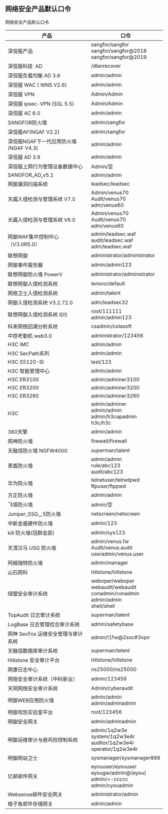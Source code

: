 ## 网络安全产品默认口令

网络安全产品默认口令

| 产品                                  | 口令                                                         |
| ------------------------------------- | ------------------------------------------------------------ |
| 深信服产品                            | sangfor/sangfor<br/>sangfor/sangfor@2018<br/>sangfor/sangfor@2019 |
| 深信服科技 AD                         | /dlanrecover                                                 |
| 深信服负载均衡 AD 3.6                 | admin/admin                                                  |
| 深信服 WAC ( WNS V2.6)                | admin/admin                                                  |
| 深信服 VPN                            | Admin/Admin                                                  |
| 深信服 ipsec-VPN (SSL 5.5)            | Admin/Admin                                                  |
| 深信服 AC 6.0                         | admin/admin                                                  |
| SANGFOR防火墙                         | admin/sangfor                                                |
| 深信服AF(NGAF V2.2)                   | admin/sangfor                                                |
| 深信服NGAF下一代应用防火墙(NGAF V4.3) | admin/admin                                                  |
| 深信服 AD 3.9                         | admin/admin                                                  |
| 深信服上网行为管理设备数据中心        | Admin/空                                                     |
| SANGFOR_AD_v5.1                       | admin/admin                                                  |
| 网御漏洞扫描系统                      | leadsec/leadsec                                              |
| 天阗入侵检测与管理系统 V7.0           | Admin/venus70 <br />Audit/venus70 <br />adm/venus60          |
| 天阗入侵检测与管理系统 V6.0           | Admin/venus70 <br />Audit/venus70 <br />adm/venus60          |
| 网御WAF集中控制中心（V3.0R5.0）       | admin/leadsec.waf <br />audit/leadsec.waf<br />adm/leadsec.waf |
| 联想网御                              | administrator/administrator                                  |
| 网御事件服务器                        | admin/admin123                                               |
| 联想网御防火墙 PowerV                 | administrator/administrator                                  |
| 联想网御入侵检测系统                  | lenovo/default                                               |
| 网络卫士入侵检测系统                  | admin/talent                                                 |
| 网御入侵检测系统 V3.2.72.0            | adm/leadsec32                                                |
| 联想网御入侵检测系统 IDS              | root/111111 <br />admin/admin123                             |
| 科来网络回溯分析系统                  | csadmin/colasoft                                             |
| 中控考勤机 web3.0                     | administrator/123456                                         |
| H3C iMC                               | admin/admin                                                  |
| H3C SecPath系列                       | admin/admin                                                  |
| H3C S5120-SI                          | test/123                                                     |
| H3C 智能管理中心                      | admin/admin                                                  |
| H3C ER3100                            | admin/adminer3100                                            |
| H3C ER3200                            | admin/adminer3200                                            |
| H3C ER3260                            | admin/adminer3260                                            |
| H3C                                   | admin/adminer <br/>admin/admin <br />admin/h3capadmin <br />h3c/h3c |
| 360天擎                               | admin/admin                                                  |
| 网神防火墙                            | firewall/firewall                                            |
| 天融信防火墙 NGFW4000                 | superman/talent                                              |
| 黑盾防火墙                            | admin/admin <br />rule/abc123 <br />audit/abc123             |
| 华为防火墙                            | telnetuser/telnetpwd <br/>ftpuser/ftppwd                     |
| 方正防火墙                            | admin/admin                                                  |
| 飞塔防火墙                            | admin/空                                                     |
| Juniper_SSG__5防火墙                  | netscreen/netscreen                                          |
| 中新金盾硬件防火墙                    | admin/123                                                    |
| kill 防火墙(冠群金辰)                 | admin/sys123                                                 |
| 天清汉马 USG 防火墙                   | admin/venus.fw <br />Audit/venus.audit <br />useradmin/venus.user |
| 阿姆瑞特防火墙                        | admin/manager                                                |
| 山石网科                              | hillstone/hillstone                                          |
| 绿盟安全审计系统                      | weboper/weboper <br />webaudit/webaudit <br />conadmin/conadmin <br />admin/admin <br />shell/shell |
| TopAudit 日志审计系统                 | superman/talent                                              |
| LogBase 日志管理综合审计系统          | admin/safetybase                                             |
| 网神 SecFox 运维安全管理与审计系统    | admin/!1fw@2soc#3vpn                                         |
| 天融信数据库审计系统                  | superman/telent                                              |
| Hillstone 安全审计平台                | hillstone/hillstone                                          |
| 网康日志中心                          | ns25000/ns25000                                              |
| 网络安全审计系统（中科新业）          | admin/123456                                                 |
| 天玥网络安全审计系统                  | Admin/cyberaudit                                             |
| 明御WEB应用防火墙                     | admin/admin <br />admin/adminadmin                           |
| 明御攻防实验室平台                    | root/123456                                                  |
| 明御安全网关                          | admin/adminadmin                                             |
| 明御运维审计与册风险控制系统          | admin/1q2w3e <br />system/1q2w3e4r <br />auditor/1q2w3e4r <br />operator/1q2w3e4r |
| 明御网站卫士                          | sysmanager/sysmanager888                                     |
| 亿邮邮件网关                          | eyouuser/eyouuser <br />eyougw/admin@(eyou) <br />admin/+-ccccc <br />admin/cyouadmin |
| Websense邮件安全网关                  | administrator/admin                                          |
| 梭子鱼邮件存储网关                    | admin/admin                                                  |

